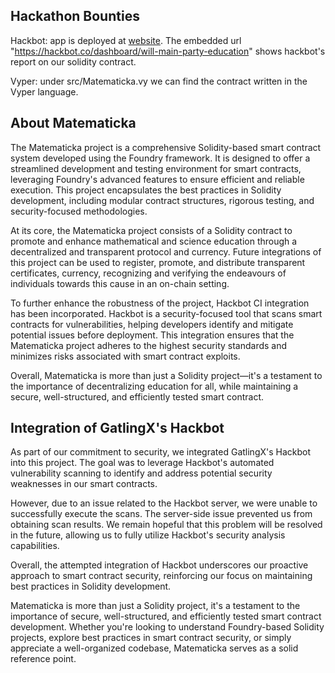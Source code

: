 ## Hackathon Bounties

Hackbot: app is deployed at [website](matematicka.streamlit.app). The embedded url "https://hackbot.co/dashboard/will-main-party-education" shows hackbot's report on our solidity contract.

Vyper: under src/Matematicka.vy we can find the contract written in the Vyper language.


## About Matematicka
The Matematicka project is a comprehensive Solidity-based smart contract system developed using the Foundry framework. It is designed to offer a streamlined development and testing environment for smart contracts, leveraging Foundry's advanced features to ensure efficient and reliable execution. This project encapsulates the best practices in Solidity development, including modular contract structures, rigorous testing, and security-focused methodologies.

At its core, the Matematicka project consists of a Solidity contract to promote and enhance mathematical and science education through a decentralized and transparent protocol and currency. Future integrations of this project can be used to register, promote, and distribute transparent certificates, currency, recognizing and verifying the endeavours of individuals towards this cause in an on-chain setting.  

To further enhance the robustness of the project, Hackbot CI integration has been incorporated. Hackbot is a security-focused tool that scans smart contracts for vulnerabilities, helping developers identify and mitigate potential issues before deployment. This integration ensures that the Matematicka project adheres to the highest security standards and minimizes risks associated with smart contract exploits.

Overall, Matematicka is more than just a Solidity project—it's a testament to the importance of decentralizing education for all, while maintaining a secure, well-structured, and efficiently tested smart contract.


## Integration of GatlingX's Hackbot

As part of our commitment to security, we integrated GatlingX's Hackbot into this project. The goal was to leverage Hackbot's automated vulnerability scanning to identify and address potential security weaknesses in our smart contracts.

However, due to an issue related to the Hackbot server, we were unable to successfully execute the scans. The server-side issue prevented us from obtaining scan results. We remain hopeful that this problem will be resolved in the future, allowing us to fully utilize Hackbot's security analysis capabilities.

Overall, the attempted integration of Hackbot underscores our proactive approach to smart contract security, reinforcing our focus on maintaining best practices in Solidity development.

Matematicka is more than just a Solidity project, it's a testament to the importance of secure, well-structured, and efficiently tested smart contract development. Whether you're looking to understand Foundry-based Solidity projects, explore best practices in smart contract security, or simply appreciate a well-organized codebase, Matematicka serves as a solid reference point.

